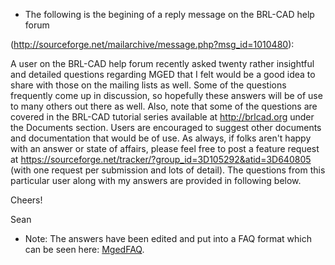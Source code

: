 -   The following is the begining of a reply message on the BRL-CAD help
    forum

(http://sourceforge.net/mailarchive/message.php?msg_id=1010480):

A user on the BRL-CAD help forum recently asked twenty rather insightful
and detailed questions regarding MGED that I felt would be a good idea
to share with those on the mailing lists as well. Some of the questions
frequently come up in discussion, so hopefully these answers will be of
use to many others out there as well. Also, note that some of the
questions are covered in the BRL-CAD tutorial series available at
<http://brlcad.org> under the Documents section. Users are encouraged to
suggest other documents and documentation that would be of use. As
always, if folks aren't happy with an answer or state of affairs, please
feel free to post a feature request at
<https://sourceforge.net/tracker/?group_id=3D105292&atid=3D640805> (with
one request per submission and lots of detail). The questions from this
particular user along with my answers are provided in following below.


Cheers!

<!-- -->


Sean

-   Note: The answers have been edited and put into a FAQ format which
    can be seen here: [MgedFAQ](MgedFAQ.md).
